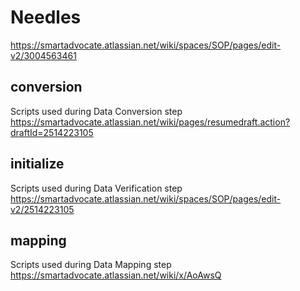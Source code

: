 # Needles

https://smartadvocate.atlassian.net/wiki/spaces/SOP/pages/edit-v2/3004563461

## conversion
Scripts used during Data Conversion step
https://smartadvocate.atlassian.net/wiki/pages/resumedraft.action?draftId=2514223105

## initialize
Scripts used during Data Verification step
https://smartadvocate.atlassian.net/wiki/spaces/SOP/pages/edit-v2/2514223105

## mapping
Scripts used during Data Mapping step
https://smartadvocate.atlassian.net/wiki/x/AoAwsQ